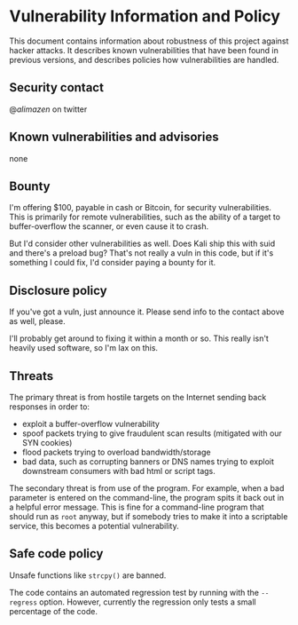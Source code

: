 # Vulnerability Information and Policy

This document contains information about robustness of this project against
hacker attacks. It describes known vulnerabilities that have been found
in previous versions, and describes policies how vulnerabilities are handled.

## Security contact


@_alimazen_ on twitter


## Known vulnerabilities and advisories

none

## Bounty

I'm offering $100, payable in cash or Bitcoin, for security vulnerabilities.
This is primarily for remote vulnerabilities, such as the ability of a target
to buffer-overflow the scanner, or even cause it to crash.

But I'd consider other vulnerabilities as well. Does Kali ship this with suid
and there's a preload bug? That's not really a vuln in this code, but if it's 
something I could fix, I'd consider paying a bounty for it.


## Disclosure policy

If you've got a vuln, just announce it. Please send info to the contact above
as well, please.

I'll probably get around to fixing it within a month or so. This really isn't
heavily used software, so I'm lax on this.

## Threats

The primary threat is from hostile targets on the Internet sending back
responses in order to:
* exploit a buffer-overflow vulnerability
* spoof packets trying to give fraudulent scan results (mitigated with our
  SYN cookies)
* flood packets trying to overload bandwidth/storage
* bad data, such as corrupting banners or DNS names trying to exploit
  downstream consumers with bad html or script tags.

The secondary threat is from use of the program. For example, when a bad
parameter is entered on the command-line, the program spits it back out
in a helpful error message. This is fine for a command-line program that
should run as `root` anyway, but if somebody tries to make it into a 
scriptable service, this becomes a potential vulnerability.

## Safe code policy

Unsafe functions like `strcpy()` are banned.

The code contains an automated regression test by running with the 
`--regress` option. However, currently the regression only tests
a small percentage of the code.










